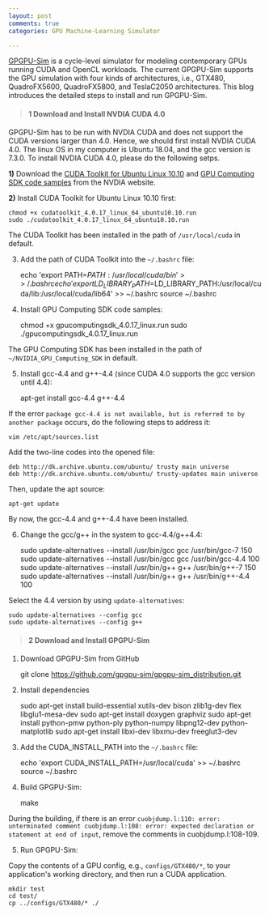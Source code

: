 ```yaml
---
layout: post
comments: true
categories: GPU Machine-Learning Simulator

---
```


[GPGPU-Sim](http://www.gpgpu-sim.org/) is a cycle-level simulator for modeling contemporary GPUs running CUDA and OpenCL workloads. The current GPGPU-Sim supports the GPU simulation with four kinds of architectures, i.e., GTX480, QuadroFX5600, QuadroFX5800, and TeslaC2050 architectures. 
This blog introduces the detailed steps to install and run GPGPU-Sim.

> #### 1 Download and Install NVDIA CUDA 4.0

GPGPU-Sim has to be run with NVDIA CUDA and does not support the CUDA versions larger than 4.0. Hence, we should first install NVDIA CUDA 4.0. The linux OS in my computer is Ubuntu 18.04, and the gcc version is 7.3.0. To install NVDIA CUDA 4.0, please do the following setps.

**1)** Download the [CUDA Toolkit for Ubuntu Linux 10.10](https://developer.nvidia.com/cuda-toolkit-40) and [GPU Computing SDK code samples](https://developer.nvidia.com/cuda-toolkit-40) from the NVDIA website.

**2)** Install CUDA Toolkit for Ubuntu Linux 10.10 first:    
  
    chmod +x cudatoolkit_4.0.17_linux_64_ubuntu10.10.run
    sudo ./cudatoolkit_4.0.17_linux_64_ubuntu10.10.run

The CUDA Toolkit has been installed in the path of `/usr/local/cuda` in default.

3) Add the path of CUDA Toolkit into the `~/.bashrc` file:

    echo 'export PATH=$PATH:/usr/local/cuda/bin' >> ~/.bashrc
	echo 'export LD_LIBRARY_PATH=$LD_LIBRARY_PATH:/usr/local/cuda/lib:/usr/local/cuda/lib64' >> ~/.bashrc
	source ~/.bashrc
	
4) Install GPU Computing SDK code samples:

    chmod +x gpucomputingsdk_4.0.17_linux.run
    sudo ./gpucomputingsdk_4.0.17_linux.run

The GPU Computing SDK has been installed in the path of `~/NVIDIA_GPU_Computing_SDK` in default.	

5) Install gcc-4.4 and g++-4.4 (since CUDA 4.0 supports the gcc version until 4.4):

     apt-get install gcc-4.4 g++-4.4

If the error `package gcc-4.4 is not available, but is referred to by another package` occurs, do the following steps to address it:
    
    vim /etc/apt/sources.list
	
Add the two-line codes into the opened file:

    deb http://dk.archive.ubuntu.com/ubuntu/ trusty main universe    
    deb http://dk.archive.ubuntu.com/ubuntu/ trusty-updates main universe 
	
Then, update the apt source:

    apt-get update
	
By now, the gcc-4.4 and g++-4.4 have been installed.

6) Change the gcc/g++ in the system to gcc-4.4/g++4.4:

    sudo update-alternatives --install /usr/bin/gcc gcc /usr/bin/gcc-7 150
    sudo update-alternatives --install /usr/bin/gcc gcc /usr/bin/gcc-4.4 100
    sudo update-alternatives --install /usr/bin/g++ g++ /usr/bin/g++-7 150
    sudo update-alternatives --install /usr/bin/g++ g++ /usr/bin/g++-4.4 100
	
Select the 4.4 version by using `update-alternatives`:
    
	sudo update-alternatives --config gcc
	sudo update-alternatives --config g++

> #### 2 Download and Install GPGPU-Sim

1) Download GPGPU-Sim from GitHub

    git clone https://github.com/gpgpu-sim/gpgpu-sim_distribution.git

2) Install dependencies

    sudo apt-get install build-essential xutils-dev bison zlib1g-dev flex libglu1-mesa-dev
	sudo apt-get install doxygen graphviz
	sudo apt-get install python-pmw python-ply python-numpy libpng12-dev python-matplotlib
	sudo apt-get install libxi-dev libxmu-dev freeglut3-dev

3) Add the CUDA_INSTALL_PATH into the `~/.bashrc` file:

    echo 'export CUDA_INSTALL_PATH=/usr/local/cuda' >> ~/.bashrc
	source ~/.bashrc

4) Build GPGPU-Sim:

    make
	
During the building, if there is an error `cuobjdump.l:110: error: unterminated comment cuobjdump.l:108: error: expected declaration or statement at end of input`, remove the comments in cuobjdump.l:108-109.

5) Run GPGPU-Sim:

Copy the contents of a GPU config, e.g., `configs/GTX480/*`, to your application's working directory, and then run a CUDA application.

    mkdir test
	cd test/
	cp ../configs/GTX480/* ./
	
	